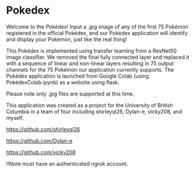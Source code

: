 # Pokedex

Welcome to the Pokédex! Input a .jpg image of any of the first 75 Pokémon registered in the official Pokédex, and our Pokédex application will identify and
display your Pokémon, just like the real thing!

This Pokédex is implemented using transfer learning from a ResNet50 image classifier. We removed the final fully connected layer and replaced it with a sequence of linear and non-linear layers resulting in 75 output channels for the 75 Pokémon our application currently supports. The Pokédex application is launched from Google Colab (using PokédexColab.ipynb) as a website using flask.

Please note only .jpg files are supported at this time. 

This application was created as a project for the University of British Columbia in a team of four including shirleyqi26, Dylan-e, vicky208, and myself.

https://github.com/shirleyqi26

https://github.com/Dylan-e

https://github.com/vicky208

!!Note must have an authenticated ngrok account. 
